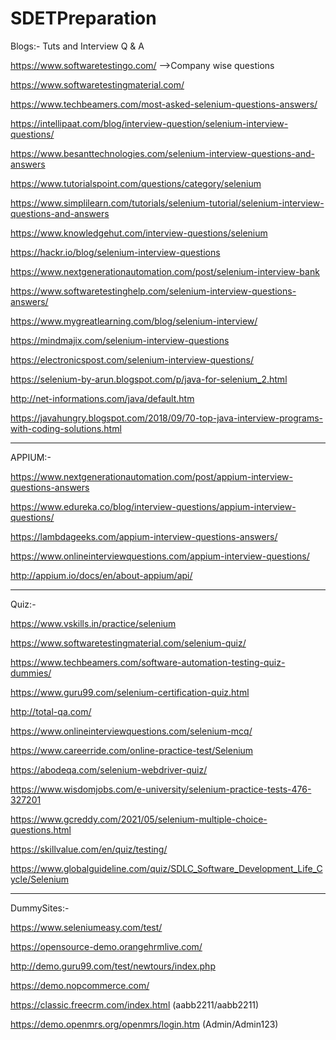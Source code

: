 # SDETPreparation


Blogs:- Tuts and Interview Q & A

https://www.softwaretestingo.com/ -->Company wise questions

https://www.softwaretestingmaterial.com/

https://www.techbeamers.com/most-asked-selenium-questions-answers/

https://intellipaat.com/blog/interview-question/selenium-interview-questions/

https://www.besanttechnologies.com/selenium-interview-questions-and-answers

https://www.tutorialspoint.com/questions/category/selenium

https://www.simplilearn.com/tutorials/selenium-tutorial/selenium-interview-questions-and-answers

https://www.knowledgehut.com/interview-questions/selenium

https://hackr.io/blog/selenium-interview-questions

https://www.nextgenerationautomation.com/post/selenium-interview-bank

https://www.softwaretestinghelp.com/selenium-interview-questions-answers/

https://www.mygreatlearning.com/blog/selenium-interview/

https://mindmajix.com/selenium-interview-questions

https://electronicspost.com/selenium-interview-questions/

https://selenium-by-arun.blogspot.com/p/java-for-selenium_2.html

http://net-informations.com/java/default.htm

https://javahungry.blogspot.com/2018/09/70-top-java-interview-programs-with-coding-solutions.html

___________________________________________________________________________________________________________________________


APPIUM:-

https://www.nextgenerationautomation.com/post/appium-interview-questions-answers

https://www.edureka.co/blog/interview-questions/appium-interview-questions/

https://lambdageeks.com/appium-interview-questions-answers/

https://www.onlineinterviewquestions.com/appium-interview-questions/

http://appium.io/docs/en/about-appium/api/

___________________________________________________________________________________________________________________________

Quiz:-

https://www.vskills.in/practice/selenium

https://www.softwaretestingmaterial.com/selenium-quiz/

https://www.techbeamers.com/software-automation-testing-quiz-dummies/

https://www.guru99.com/selenium-certification-quiz.html

http://total-qa.com/

https://www.onlineinterviewquestions.com/selenium-mcq/

https://www.careerride.com/online-practice-test/Selenium

https://abodeqa.com/selenium-webdriver-quiz/

https://www.wisdomjobs.com/e-university/selenium-practice-tests-476-327201

https://www.gcreddy.com/2021/05/selenium-multiple-choice-questions.html

https://skillvalue.com/en/quiz/testing/

https://www.globalguideline.com/quiz/SDLC_Software_Development_Life_Cycle/Selenium


___________________________________________________________________________________________________________________________



DummySites:-

https://www.seleniumeasy.com/test/

https://opensource-demo.orangehrmlive.com/

http://demo.guru99.com/test/newtours/index.php

https://demo.nopcommerce.com/

https://classic.freecrm.com/index.html (aabb2211/aabb2211)

https://demo.openmrs.org/openmrs/login.htm (Admin/Admin123)
